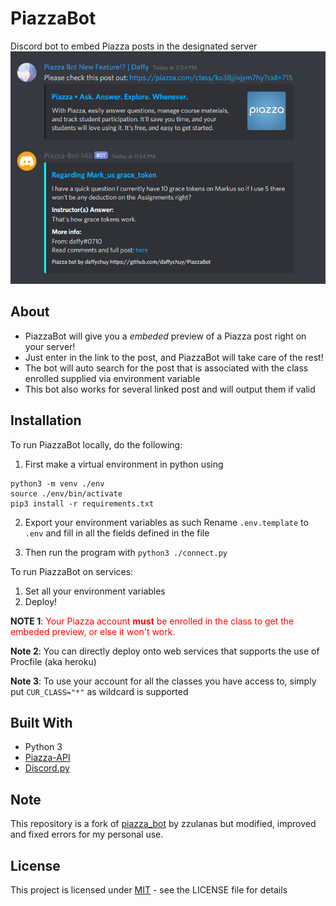 # PiazzaBot
Discord bot to embed Piazza posts in the designated server
![Example of how to use](example.png)

## About

- PiazzaBot will give you a *embeded* preview of a Piazza post right on your server!
- Just enter in the link to the post, and PiazzaBot will take care of the rest! 
- The bot will auto search for the post that is associated with the class enrolled supplied via environment variable
- This bot also works for several linked post and will output them if valid

## Installation
To run PiazzaBot locally, do the following: 

1. First make a virtual environment in python using

```
python3 -m venv ./env
source ./env/bin/activate
pip3 install -r requirements.txt
```

2. Export your environment variables as such
Rename `.env.template` to `.env` and fill in all the fields defined in the file

3. Then run the program with `python3 ./connect.py`

To run PiazzaBot on services:

1. Set all your environment variables
2. Deploy!

**NOTE 1**: <span style="color:red">Your Piazza account **must** be enrolled in the class to get the embeded preview, or else it won't work.</span>

**Note 2**: You can directly deploy onto web services that supports the use of Procfile (aka heroku)

**Note 3**: To use your account for all the classes you have access to, simply put `CUR_CLASS="*"` as wildcard is supported


## Built With
- Python 3
- [Piazza-API](https://github.com/hfaran/piazza-api)
- [Discord.py](https://github.com/Rapptz/discord.py)

## Note
This repository is a fork of [piazza_bot](https://github.com/zzulanas/piazza_bot) by zzulanas but modified, improved and fixed errors for my personal use.

## License
This project is licensed under [MIT](LICENSE) - see the LICENSE file for details
